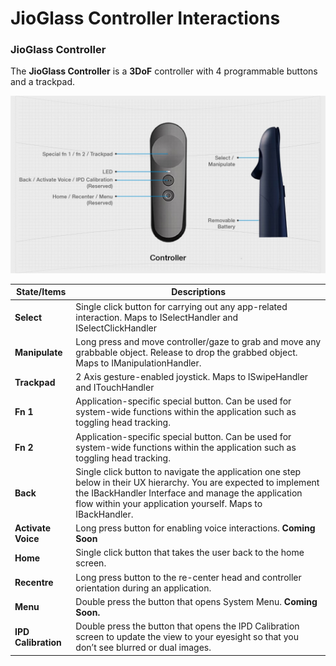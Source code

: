 # JioGlass Controller Interactions

### JioGlass Controller

The **JioGlass Controller** is a **3DoF** controller with 4 programmable buttons and a trackpad.

![JioGlass Controller Button Layout](../.gitbook/assets/5.jpeg)

| **State/Items**     | Descriptions                                                                                                                                                                                                                           |
| ------------------- | -------------------------------------------------------------------------------------------------------------------------------------------------------------------------------------------------------------------------------------- |
| **Select**          | Single click button for carrying out any app-related interaction​. Maps to ISelectHandler and ISelectClickHandler                                                                                                                      |
| **Manipulate**      | Long press and move controller/gaze to grab and move any grabbable object. Release to drop the grabbed object. ​Maps to IManipulationHandler.                                                                                          |
| **Trackpad**        | 2 Axis gesture-enabled joystick​. Maps to ISwipeHandler and ITouchHandler                                                                                                                                                              |
| **Fn 1**            | Application-specific special button. Can be used for system-wide functions within the application such as toggling head tracking.                                                                                                      |
| **Fn 2**            | Application-specific special button. Can be used for system-wide functions within the application such as toggling head tracking. ​                                                                                                    |
| **Back**            | Single click button to navigate the application one step below in their UX hierarchy. You are expected to implement the IBackHandler Interface and manage the application flow within your application yourself. Maps to IBackHandler. |
| **Activate Voice**  | Long press button for enabling voice interactions. **Coming Soon​**                                                                                                                                                                    |
| **Home**            | Single click button that takes the user back to the home screen.**​**                                                                                                                                                                  |
| **Recentre**        | Long press button to the re-center head and controller orientation during an application​.                                                                                                                                             |
| **Menu**            | Double press the button that opens System Menu. **Coming Soon.**                                                                                                                                                                       |
| **IPD Calibration** | Double press the button that opens the IPD Calibration screen to update the view to your eyesight so that you don’t see blurred or dual images.                                                                                        |
